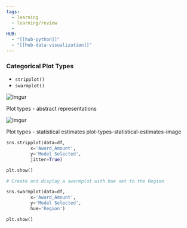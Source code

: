 ```yaml
---
tags:
  - learning
  - learning/review
  - 
HUB:
  - "[[hub-python]]"
  - "[[hub-data-visualization]]"
---
```

### Categorical Plot Types

- `stripplot()`
- `swarmplot()`

![Imgur](https://i.imgur.com/u2r2NHA.png)



Plot types - abstract representations

![Imgur](https://i.imgur.com/IslHwzi.png)

Plot types - statistical estimates
plot-types-statistical-estimates-image


```python
sns.stripplot(data=df,
         x='Award_Amount',
         y='Model Selected',
         jitter=True)

plt.show()

# Create and display a swarmplot with hue set to the Region

sns.swarmplot(data=df,
         x='Award_Amount',
         y='Model Selected',
         hue='Region')

plt.show()
```